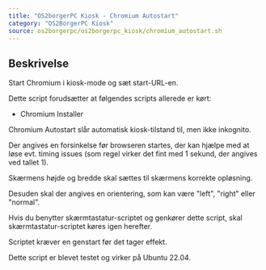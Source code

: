 ```yaml
---
title: "OS2borgerPC Kiosk - Chromium Autostart"
category: "OS2BorgerPC Kiosk"
source: os2borgerpc/os2borgerpc_kiosk/chromium_autostart.sh
---
```


## Beskrivelse
Start Chromium i kiosk-mode og sæt start-URL-en.

Dette script forudsætter at følgendes scripts allerede er kørt:
- Chromium Installer

Chromium Autostart slår automatisk kiosk-tilstand til, men ikke inkognito.

Der angives en forsinkelse før browseren startes, der kan hjælpe med at løse evt. timing issues (som regel virker det fint med 1 sekund, der angives ved tallet 1).

Skærmens højde og bredde skal sættes til skærmens korrekte opløsning.

Desuden skal der angives en orientering, som kan være "left", "right" eller "normal".

Hvis du benytter skærmtastatur-scriptet og genkører dette script, skal skærmtastatur-scriptet køres igen herefter.

Scriptet kræver en genstart før det tager effekt.

Dette script er blevet testet og virker på Ubuntu 22.04.